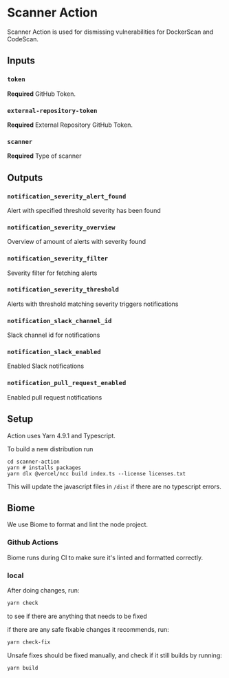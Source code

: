 # Scanner Action

Scanner Action is used for dismissing vulnerabilities for DockerScan and CodeScan.

## Inputs

### `token`

**Required** GitHub Token.

### `external-repository-token`

**Required** External Repository GitHub Token.

### `scanner`

**Required** Type of scanner

## Outputs

### `notification_severity_alert_found`

Alert with specified threshold severity has been found

### `notification_severity_overview`

Overview of amount of alerts with severity found

### `notification_severity_filter`

Severity filter for fetching alerts

### `notification_severity_threshold`

Alerts with threshold matching severity triggers notifications

### `notification_slack_channel_id`

Slack channel id for notifications

### `notification_slack_enabled`

Enabled Slack notifications

### `notification_pull_request_enabled`

Enabled pull request notifications

## Setup

Action uses Yarn 4.9.1 and Typescript.

To build a new distribution run
```
cd scanner-action
yarn # installs packages
yarn dlx @vercel/ncc build index.ts --license licenses.txt
```

This will update the javascript files in `/dist` if there are no typescript errors.

## Biome
We use Biome to format and lint the node project.

### Github Actions

Biome runs during CI to make sure it's linted and formatted correctly.

### local

After doing changes, run:
```bash
yarn check
``` 
to see if there are anything that needs to be fixed

if there are any safe fixable changes it recommends, run:
```bash
yarn check-fix
```

Unsafe fixes should be fixed manually, and check if it still builds by running:
```bash
yarn build
```
